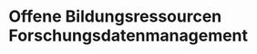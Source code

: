 <!--
author:   Hermann Schranzhofer

email:    hermann.schranzhofer@tugraz.at

version:  0.0.1

language: en

narrator: US English Female

comment:  This is a short course on the topic Research Data Management.
          It was created during the project FAIR Data Austria.

link:     https://cdn.jsdelivr.net/chartist.js/latest/chartist.min.css

script:   https://cdn.jsdelivr.net/chartist.js/latest/chartist.min.js

translation: Deutsch  translations/German.md

-->

# Offene Bildungsressourcen  Forschungsdatenmanagement
